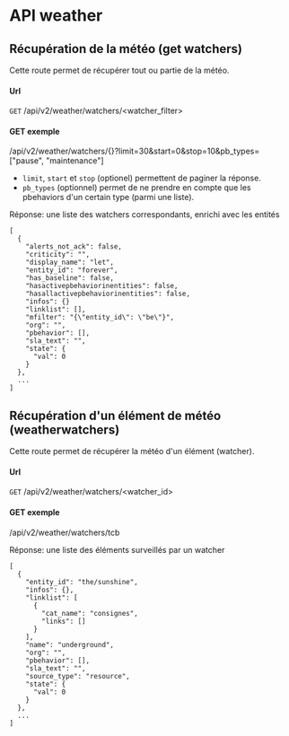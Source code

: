# API weather

## Récupération de la météo (get watchers)

Cette route permet de récupérer tout ou partie de la météo.

#### Url

  `GET` /api/v2/weather/watchers/<watcher_filter>

#### GET exemple

/api/v2/weather/watchers/{}?limit=30&start=0&stop=10&pb_types=["pause", "maintenance"]

* `limit`, `start` et `stop` (optionel) permettent de paginer la réponse.
* `pb_types` (optionnel) permet de ne prendre en compte que les
pbehaviors d'un certain type (parmi une liste).

Réponse: une liste des watchers correspondants, enrichi avec les entités
```{json}
[
  {
    "alerts_not_ack": false,
    "criticity": "",
    "display_name": "let",
    "entity_id": "forever",
    "has_baseline": false,
    "hasactivepbehaviorinentities": false,
    "hasallactivepbehaviorinentities": false,
    "infos": {}
    "linklist": [],
    "mfilter": "{\"entity_id\": \"be\"}",
    "org": "",
    "pbehavior": [],
    "sla_text": "",
    "state": {
      "val": 0
    }
  },
  ...
]
```


## Récupération d'un élément de météo (weatherwatchers)

Cette route permet de récupérer la météo d'un élément (watcher).

#### Url

  `GET` /api/v2/weather/watchers/<watcher_id>

#### GET exemple

/api/v2/weather/watchers/tcb

Réponse: une liste des éléments surveillés par un watcher
```{json}
[
  {
    "entity_id": "the/sunshine",
    "infos": {},
    "linklist": [
      {
        "cat_name": "consignes",
        "links": []
      }
    ],
    "name": "underground",
    "org": "",
    "pbehavior": [],
    "sla_text": "",
    "source_type": "resource",
    "state": {
      "val": 0
    }
  },
  ...
]
```
